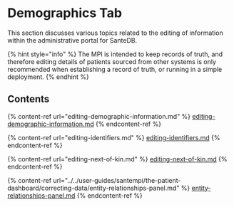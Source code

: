 # Demographics Tab

This section discusses various topics related to the editing of information within the administrative portal for SanteDB.

{% hint style="info" %}
The MPI is intended to keep records of truth, and therefore editing details of patients sourced from other systems is only recommended when establishing a record of truth, or running in a simple deployment.
{% endhint %}

## Contents

{% content-ref url="editing-demographic-information.md" %}
[editing-demographic-information.md](editing-demographic-information.md)
{% endcontent-ref %}

{% content-ref url="editing-identifiers.md" %}
[editing-identifiers.md](editing-identifiers.md)
{% endcontent-ref %}

{% content-ref url="editing-next-of-kin.md" %}
[editing-next-of-kin.md](editing-next-of-kin.md)
{% endcontent-ref %}

{% content-ref url="../../user-guides/santempi/the-patient-dashboard/correcting-data/entity-relationships-panel.md" %}
[entity-relationships-panel.md](../../user-guides/santempi/the-patient-dashboard/correcting-data/entity-relationships-panel.md)
{% endcontent-ref %}
